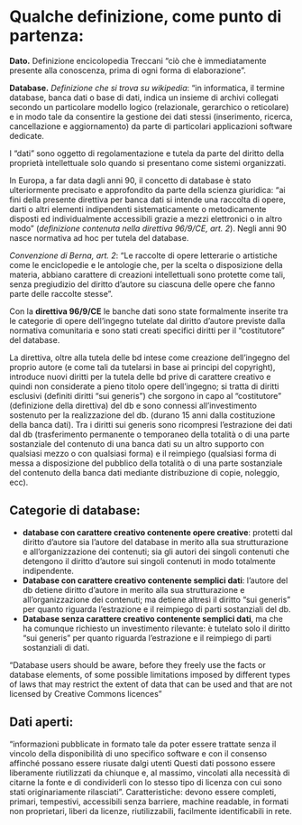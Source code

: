 Qualche definizione, come punto di partenza:
============================================

**Dato.** Definizione encicolopedia Treccani “ciò che è immediatamente presente alla conoscenza, prima di ogni forma di elaborazione”.

**Database.** *Definizione che si trova su wikipedia*: “in informatica, il termine database, banca  dati o base di dati, indica un insieme di archivi collegati secondo un particolare modello logico (relazionale, gerarchico o reticolare) e in modo tale da consentire la gestione dei dati stessi (inserimento,  ricerca, cancellazione e aggiornamento) da parte di particolari applicazioni software dedicate.

I “dati” sono oggetto di regolamentazione e tutela da parte del diritto della proprietà intellettuale solo quando si presentano come sistemi organizzati.

In Europa, a far data dagli anni 90, il concetto di database è stato ulteriormente precisato e approfondito da parte della scienza giuridica:  “ai fini della presente direttiva per banca dati si intende una raccolta di opere, darti o altri elementi indipendenti sistematicamente o metodicamente disposti ed individualmente accessibili grazie a mezzi elettronici o in altro modo” (*definizione contenuta nella direttiva 96/9/CE, art. 2*).
Negli anni 90 nasce  normativa ad hoc per tutela del database.

*Convenzione di Berna, art. 2*: “Le raccolte di opere letterarie o artistiche come le enciclopedie e le antologie che, per la scelta o disposizione della materia, abbiano carattere di creazioni intellettuali sono protette come tali, senza pregiudizio del diritto d’autore su ciascuna delle opere che fanno parte delle raccolte stesse”.

Con la **direttiva 96/9/CE** le banche dati sono state formalmente inserite tra le categorie di opere dell’ingegno  tutelate dal diritto d’autore previste dalla normativa comunitaria e sono stati creati specifici diritti per il “costitutore” del database.

La direttiva, oltre alla tutela delle bd intese come creazione dell’ingegno del proprio autore (e come tali da tutelarsi in base ai principi del copyright), introduce nuovi diritti per la tutela delle bd prive di carattere creativo e quindi non considerate a pieno titolo opere dell’ingegno; si tratta di diritti esclusivi (definiti diritti “sui generis”) che sorgono in capo al “costitutore” (definizione della direttiva) del db e sono connessi all’investimento sostenuto per la realizzazione del db. (durano 15 anni dalla costituzione della banca dati). Tra i diritti sui generis sono ricompresi l’estrazione dei dati dal db (trasferimento permanente o temporaneo della totalità o di una parte sostanziale del contenuto di una banca dati su un altro supporto  con qualsiasi mezzo o con qualsiasi forma) e il reimpiego (qualsiasi forma di messa a disposizione del pubblico della totalità o di una parte sostanziale del contenuto della banca dati mediante distribuzione di copie, noleggio, ecc).

Categorie di database:
----------------------

 * **database con carattere creativo contenente opere creative**: protetti dal diritto d’autore sia l’autore del database in merito alla sua strutturazione e all’organizzazione dei contenuti; sia gli autori dei singoli contenuti che detengono il diritto d’autore sui singoli contenuti in modo totalmente indipendente.
 * **Database con carattere creativo contenente semplici dati**: l’autore del db detiene diritto d’autore in merito alla sua strutturazione e all’organizzazione dei contenuti; ma detiene altresì il diritto “sui generis” per quanto riguarda l’estrazione e il reimpiego di parti sostanziali del db.
 * **Database senza carattere creativo contenente semplici dati**, ma che ha comunque richiesto un investimento rilevante: è tutelato solo il diritto “sui generis” per quanto riguarda l’estrazione e il reimpiego di parti sostanziali di dati. 

“Database users should be aware, before they freely use the facts or database elements, of some possible limitations imposed by different types of laws that may restrict the extent of data that can be used and that are not licensed by Creative Commons licences” 

Dati aperti:
------------

“informazioni pubblicate in formato tale da poter essere trattate senza il vincolo della disponibilità di uno specifico software  e con il consenso affinché possano essere riusate dalgi utenti Questi dati possono essere liberamente riutilizzati da chiunque e, al massimo, vincolati alla necessità di citarne la fonte e di condividerli con lo stesso tipo di licenza con cui sono stati originariamente rilasciati”.
Caratteristiche: devono essere completi, primari, tempestivi, accessibili senza barriere, machine readable, in formati non proprietari, liberi da licenze, riutilizzabili, facilmente identificabili in rete.
